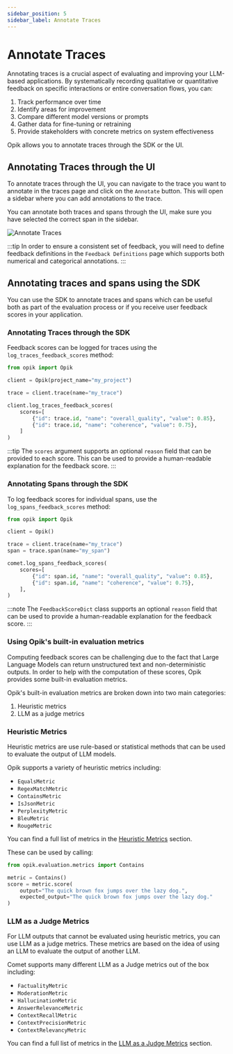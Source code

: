 ```yaml
---
sidebar_position: 5
sidebar_label: Annotate Traces
---
```


# Annotate Traces

Annotating traces is a crucial aspect of evaluating and improving your LLM-based applications. By systematically recording qualitative or quantitative feedback on specific interactions or entire conversation flows, you can:

1. Track performance over time
2. Identify areas for improvement
3. Compare different model versions or prompts
4. Gather data for fine-tuning or retraining
5. Provide stakeholders with concrete metrics on system effectiveness

Opik allows you to annotate traces through the SDK or the UI.

## Annotating Traces through the UI

To annotate traces through the UI, you can navigate to the trace you want to annotate in the traces page and click on the `Annotate` button. This will open a sidebar where you can add annotations to the trace.

You can annotate both traces and spans through the UI, make sure you have selected the correct span in the sidebar.

![Annotate Traces](/img/tracing/annotate_traces.png)

:::tip
In order to ensure a consistent set of feedback, you will need to define feedback definitions in the `Feedback Definitions` page which supports both numerical and categorical annotations.
:::

## Annotating traces and spans using the SDK

You can use the SDK to annotate traces and spans which can be useful both as part of the evaluation process or if you receive user feedback scores in your application.

### Annotating Traces through the SDK

Feedback scores can be logged for traces using the `log_traces_feedback_scores` method:

```python
from opik import Opik

client = Opik(project_name="my_project")

trace = client.trace(name="my_trace")

client.log_traces_feedback_scores(
    scores=[
        {"id": trace.id, "name": "overall_quality", "value": 0.85},
        {"id": trace.id, "name": "coherence", "value": 0.75},
    ]
)
```

:::tip
The `scores` argument supports an optional `reason` field that can be provided to each score. This can be used to provide a human-readable explanation for the feedback score.
:::

### Annotating Spans through the SDK

To log feedback scores for individual spans, use the `log_spans_feedback_scores` method:

```python
from opik import Opik

client = Opik()

trace = client.trace(name="my_trace")
span = trace.span(name="my_span")

comet.log_spans_feedback_scores(
    scores=[
        {"id": span.id, "name": "overall_quality", "value": 0.85},
        {"id": span.id, "name": "coherence", "value": 0.75},
    ],
)
```

:::note
The `FeedbackScoreDict` class supports an optional `reason` field that can be used to provide a human-readable explanation for the feedback score.
:::

### Using Opik's built-in evaluation metrics

Computing feedback scores can be challenging due to the fact that Large Language Models can return unstructured text and non-deterministic outputs. In order to help with the computation of these scores, Opik provides some built-in evaluation metrics.

Opik's built-in evaluation metrics are broken down into two main categories:
1. Heuristic metrics
2. LLM as a judge metrics

### Heuristic Metrics

Heuristic metrics are use rule-based or statistical methods that can be used to evaluate the output of LLM models.

Opik supports a variety of heuristic metrics including:
* `EqualsMetric`
* `RegexMatchMetric`
* `ContainsMetric`
* `IsJsonMetric`
* `PerplexityMetric`
* `BleuMetric`
* `RougeMetric`

You can find a full list of metrics in the [Heuristic Metrics](/evaluation/metrics/heuristic_metrics.md) section.

These can be used by calling:

```python
from opik.evaluation.metrics import Contains

metric = Contains()
score = metric.score(
    output="The quick brown fox jumps over the lazy dog.",
    expected_output="The quick brown fox jumps over the lazy dog."
)
```

### LLM as a Judge Metrics

For LLM outputs that cannot be evaluated using heuristic metrics, you can use LLM as a judge metrics. These metrics are based on the idea of using an LLM to evaluate the output of another LLM.

Comet supports many different LLM as a Judge metrics out of the box including:
* `FactualityMetric`
* `ModerationMetric`
* `HallucinationMetric`
* `AnswerRelevanceMetric`
* `ContextRecallMetric`
* `ContextPrecisionMetric`
* `ContextRelevancyMetric`

You can find a full list of metrics in the [LLM as a Judge Metrics](/evaluation/metrics/llm_as_a_judge_metrics.md) section.
